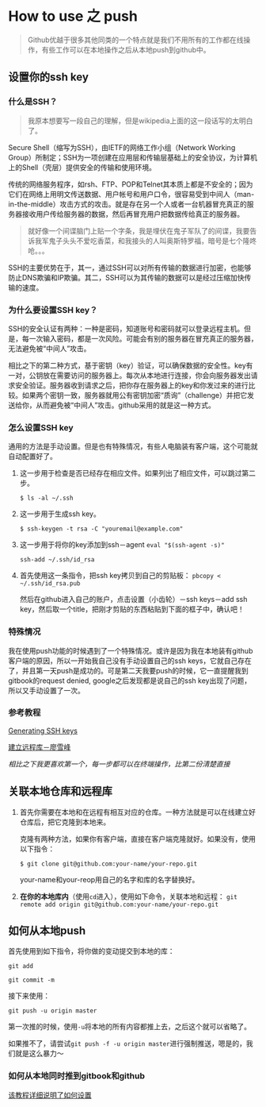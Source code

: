 # How to use 之 push

> Github优越于很多其他同类的一个特点就是我们不用所有的工作都在线操作，有些工作可以在本地操作之后从本地push到github中。

## 设置你的ssh key
### 什么是SSH？
> 我原本想要写一段自己的理解，但是wikipedia上面的这一段话写的太明白了。

Secure Shell（缩写为SSH），由IETF的网络工作小组（Network Working Group）所制定；SSH为一项创建在应用层和传输层基础上的安全协议，为计算机上的Shell（壳层）提供安全的传输和使用环境。

传统的网络服务程序，如rsh、FTP、POP和Telnet其本质上都是不安全的；因为它们在网络上用明文传送数据、用户帐号和用户口令，很容易受到中间人（man-in-the-middle）攻击方式的攻击。就是存在另一个人或者一台机器冒充真正的服务器接收用户传给服务器的数据，然后再冒充用户把数据传给真正的服务器。   
> 就好像一个间谍脑门上贴一个字条，我是埋伏在鬼子军队了的间谍，我要告诉我军鬼子头头不爱吃香菜，和我接头的人叫奥斯特罗福，暗号是七个隆咚呛。。。

SSH的主要优势在于，其一，通过SSH可以对所有传输的数据进行加密，也能够防止DNS欺骗和IP欺骗。其二，SSH可以为其传输的数据可以是经过压缩加快传输的速度。

### 为什么要设置SSH key？
SSH的安全认证有两种：一种是密码，知道账号和密码就可以登录远程主机。但是，每一次输入密码，都是一次风险。可能会有别的服务器在冒充真正的服务器，无法避免被“中间人”攻击。

相比之下的第二种方式，基于密钥（key）验证，可以确保数据的安全性。key有一对，公钥放在需要访问的服务器上。每次从本地进行连接，你会向服务器发出请求安全验证。服务器收到请求之后，把你存在服务器上的key和你发过来的进行比较。如果两个密钥一致，服务器就用公有密钥加密“质询”（challenge）并把它发送给你，从而避免被“中间人”攻击。github采用的就是这一种方式。

### 怎么设置SSH key
通用的方法是手动设置。但是也有特殊情况，有些人电脑装有客户端，这个可能就自动配置好了。

1. 这一步用于检查是否已经存在相应文件。如果列出了相应文件，可以跳过第二步。
   
   `$ ls -al ~/.ssh`

   

2. 这一步用于生成ssh key。

   `$ ssh-keygen -t rsa -C "youremail@example.com"`
   
   
3. 这一步用于将你的key添加到ssh－agent
 `eval "$(ssh-agent -s)"`

   `ssh-add ~/.ssh/id_rsa`
4. 首先使用这一条指令，把ssh key拷贝到自己的剪贴板：
   `pbcopy < ~/.ssh/id_rsa.pub `
   
   然后在github进入自己的账户，点击设置（小齿轮）－ssh keys－add ssh key，然后取一个title，把刚才剪贴的东西粘贴到下面的框子中，确认吧！ 

### 特殊情况
我在使用push功能的时候遇到了一个特殊情况。或许是因为我在本地装有github客户端的原因，所以一开始我自己没有手动设置自己的ssh keys，它就自己存在了，并且第一天push是成功的。可是第二天我要push的时候，它一直提醒我到gitbook的request denied, google之后发现都是说自己的ssh key出现了问题，所以又手动设置了一次。

### 参考教程

[Generating SSH keys](https://help.github.com/articles/generating-ssh-keys/)

[建立远程库－廖雪峰](http://www.liaoxuefeng.com/wiki/0013739516305929606dd18361248578c67b8067c8c017b000/001374385852170d9c7adf13c30429b9660d0eb689dd43a000)

*相比之下我更喜欢第一个，每一步都可以在终端操作，比第二份清楚直接*

## 关联本地仓库和远程库
1. 首先你需要在本地和在远程有相互对应的仓库。一种方法就是可以在线建立好仓库后，把它克隆到本地来。

   克隆有两种方法，如果你有客户端，直接在客户端克隆就好。如果没有，使用以下指令：

    `$ git clone git@github.com:your-name/your-repo.git`

   your-name和your-reop用自己的名字和库的名字替换好。
   
2. **在你的本地库内**（使用`cd`进入），使用如下命令，关联本地和远程：
   `git remote add origin git@github.com:your-name/your-repo.git`


## 如何从本地push

首先使用到如下指令，将你做的变动提交到本地的库：

`git add`

`git commit -m`

接下来使用：

`git push -u origin master`

第一次推的时候，使用`-u`将本地的所有内容都推上去，之后这个就可以省略了。

如果推不了，请尝试`git push -f -u origin master`进行强制推送，嗯是的，我们就是这么暴力～

### 如何从本地同时推到gitbook和github

[该教程详细说明了如何设置](https://github.com/OpenMindClub/OMOOC.py/wiki/gitbook_double_push)

